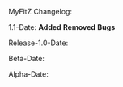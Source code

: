 MyFitZ Changelog:

1.1-Date:
**Added**
**Removed**
**Bugs**

Release-1.0-Date:

Beta-Date:

Alpha-Date:
